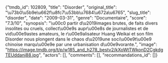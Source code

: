 {"tmdb_id": 102809, "title": "Disorder", "original_title": "\u73b0\u5b9e\u662f\u8fc7\u53bb\u7684\u672a\u6765", "slug_title": "disorder", "date": "2009-03-31", "genre": "Documentaire", "score": "7.3/10", "synopsis": "\u00c0 partir d\u2019images brutes, de faits divers insolites ou cruels, collect\u00e9s aupr\u00e8s de journalistes et de vid\u00e9astes amateurs, le r\u00e9alisateur Huang Weikai et son film Disorder nous plongent dans le chaos d\u2019une soci\u00e9t\u00e9 chinoise marqu\u00e9e par une urbanisation d\u00e9vorante.", "image": "https://image.tmdb.org/t/p/w185_and_h278_bestv2/kXoWtTWkonD2CgkdgTEUddanj88.jpg", "actors": [], "comments": [], "recommandations_id": []}